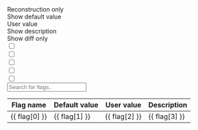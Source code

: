 <!-- Vue 2.x  -->
<script>
  new Vue({
      el: '#example_vue',
    // Options...
      methods: {
            multiple: function (event) {
              this.hide()
              this.show()
            },
            hide:  function (event) { },
            show: function (event) { }
      },
      data() {
          return {
              // flag_name: true,
              // flag_value: false,
              flags: [],
              recoPrefixes: [],
              isHidden:false,
              isHiddenDefaultValue: false,
              isHiddenValue: false,
              isHiddenDescription: false,
              showDiff: false,
              showRecoOnly: false
          };
      },
      watch: {
          showDiff(value) {
              console.log(value);
              if(value) {
                  this.isHiddenDefaultValue = true;
                  this.isHiddenValue = true;
              }
          }
      },

      created() {
          // Read json flags
          fetch('arches_flags.json')
              .then(response => response.json())
              .then(data => (this.flags = data))
              .catch(err => console.log(err));
          // Define reconstruction flags prefixes
          this.recoPrefixes = [
              "B0ECAL",
              "B0TRK",
              "BEMC",
              "BTOF",
              "BTRK",
              "BVTX",
              "ECGEM",
              "ECTOF",
              "ECTRK",
              "EEMC",
              "FOFFMTRK",
              "HCAL",
              "MPGD",
              "RICH",
              "RPOTS",
              "ZDC",
              "Tracking",
              "Reco",
              "Digi",
              "Calorimetry"
          ];
      },
      computed: {
          filteredFlags() {
              let prefixes = this.recoPrefixes;
               return this.flags.filter(el => {
                   if(el[0] === "podio:output_include_collections") {
                       return false; // Zhudko krivoy kostil
                   }

                   if(this.showDiff) {
                       if(el[1].toUpperCase() === el[2].toUpperCase()) {
                           return false;
                       }
                   }

                   if(!this.showRecoOnly) {
                       return true;   // We are not filtering and return everything
                   }
                   /*
                                                    for r in all_records
                              if r[0].casefold().startswith(reco_prefix.lower())
                              and 'LogLevel' not in r[0]
                              and 'InputTags' not in r[0]
                              and 'input_tags' not in r[0]
                              and 'verbose' not in r[0]]
                        */


                   for (let prefix of prefixes) {
                       if (el[0].toUpperCase().startsWith(prefix.toUpperCase())) {
                           return true;
                       }
                   }
                   return false;
               });
          },
      },
  });
</script>

<div id="example_vue">
    <div class="radio_btn_name">
        <div>Reconstruction only</div>
        <div>Show default value</div>
        <div>User value</div>
        <div>Show description</div>
        <div>Show diff only</div>
    </div>
    <div class="radio_btn">
        <div class="toggleWrapper">
            <input type="checkbox" name="toggle1" class="mobileToggle" id="toggle1" v-model="showRecoOnly">
            <label for="toggle1"></label>
        </div>
        <div class="toggleWrapper">
            <input type="checkbox" name="toggle2" class="mobileToggle" id="toggle2" v-model="isHiddenDefaultValue">
            <label for="toggle2"></label>
        </div>
        <div class="toggleWrapper">
            <input type="checkbox" name="toggle3" class="mobileToggle" id="toggle3" v-model="isHiddenValue">
            <label for="toggle3"></label>
        </div>
        <div class="toggleWrapper">
            <input type="checkbox" name="toggle4" class="mobileToggle" id="toggle4" v-model="isHiddenDescription">
            <label for="toggle4"></label>
        </div>
        <div class="toggleWrapper">
            <input type="checkbox" name="toggle5" class="mobileToggle" id="toggle5" v-model="showDiff">
            <label for="toggle5"></label>
        </div>
    </div>
    <input type="text" id="myInput" onkeyup="filterTableRowsByInput('myInput', ['table_flags'])" placeholder="Search for flags..">
    <table class="table_flags">
        <thead>
            <tr>
                <th v-if="!isHidden">Flag name</th>
                <th v-if="isHiddenDefaultValue">Default value</th>
                <th v-if="isHiddenValue">User value</th>
                <th v-if="isHiddenDescription">Description</th>
            </tr>
        </thead>
        <tbody>
            <tr v-for="flag in filteredFlags" v-bind:title="flag[3]">
                <td >{{ flag[0] }}</td>
                <td v-if="isHiddenDefaultValue" v-bind:title="flag[1]">{{ flag[1] }}</td>
                <td v-if="isHiddenValue">{{ flag[2] }}</td>
                <td v-if="isHiddenDescription">{{ flag[3] }}</td>
            </tr>
        </tbody>
    </table>
</div>



